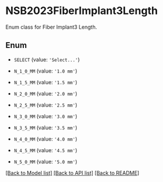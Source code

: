 # NSB2023FiberImplant3Length

Enum class for Fiber Implant3 Length.

## Enum

* `SELECT` (value: `'Select...'`)

* `N_1_0_MM` (value: `'1.0 mm'`)

* `N_1_5_MM` (value: `'1.5 mm'`)

* `N_2_0_MM` (value: `'2.0 mm'`)

* `N_2_5_MM` (value: `'2.5 mm'`)

* `N_3_0_MM` (value: `'3.0 mm'`)

* `N_3_5_MM` (value: `'3.5 mm'`)

* `N_4_0_MM` (value: `'4.0 mm'`)

* `N_4_5_MM` (value: `'4.5 mm'`)

* `N_5_0_MM` (value: `'5.0 mm'`)

[[Back to Model list]](../README.md#documentation-for-models) [[Back to API list]](../README.md#documentation-for-api-endpoints) [[Back to README]](../README.md)


